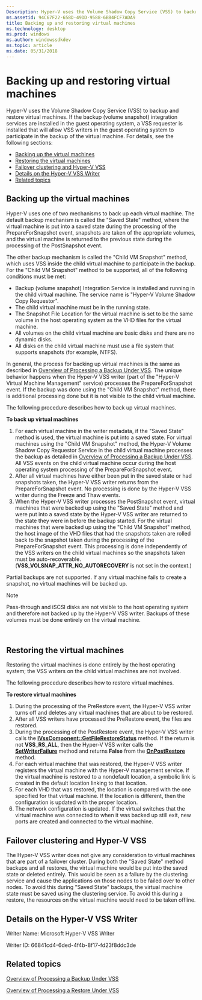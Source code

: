 ```yaml
---
Description: Hyper-V uses the Volume Shadow Copy Service (VSS) to backup and restore virtual machines.
ms.assetid: 94C67F22-658D-49DD-9588-6BB4FCF7ADA9
title: Backing up and restoring virtual machines
ms.technology: desktop
ms.prod: windows
ms.author: windowssdkdev
ms.topic: article
ms.date: 05/31/2018
---
```


# Backing up and restoring virtual machines

Hyper-V uses the Volume Shadow Copy Service (VSS) to backup and restore virtual machines. If the backup (volume snapshot) integration services are installed in the guest operating system, a VSS requester is installed that will allow VSS writers in the guest operating system to participate in the backup of the virtual machine. For details, see the following sections:

-   [Backing up the virtual machines](#backing-up-the-virtual-machines)
-   [Restoring the virtual machines](#restoring-the-virtual-machines)
-   [Failover clustering and Hyper-V VSS](#failover-clustering-and-hyper-v-vss)
-   [Details on the Hyper-V VSS Writer](#details-on-the-hyper-v-vss-writer)
-   [Related topics](#related-topics)

## Backing up the virtual machines

Hyper-V uses one of two mechanisms to back up each virtual machine. The default backup mechanism is called the "Saved State" method, where the virtual machine is put into a saved state during the processing of the PrepareForSnapshot event, snapshots are taken of the appropriate volumes, and the virtual machine is returned to the previous state during the processing of the PostSnapshot event.

The other backup mechanism is called the "Child VM Snapshot" method, which uses VSS inside the child virtual machine to participate in the backup. For the "Child VM Snapshot" method to be supported, all of the following conditions must be met:

-   Backup (volume snapshot) Integration Service is installed and running in the child virtual machine. The service name is "Hyper-V Volume Shadow Copy Requestor".
-   The child virtual machine must be in the running state.
-   The Snapshot File Location for the virtual machine is set to be the same volume in the host operating system as the VHD files for the virtual machine.
-   All volumes on the child virtual machine are basic disks and there are no dynamic disks.
-   All disks on the child virtual machine must use a file system that supports snapshots (for example, NTFS).

In general, the process for backing up virtual machines is the same as described in [Overview of Processing a Backup Under VSS](https://msdn.microsoft.com/library/windows/desktop/aa384589). The unique behavior happens when the Hyper-V VSS writer (part of the "Hyper-V Virtual Machine Management" service) processes the PrepareForSnapshot event. If the backup was done using the "Child VM Snapshot" method, there is additional processing done but it is not visible to the child virtual machine.

The following procedure describes how to back up virtual machines.

**To back up virtual machines**

1.  For each virtual machine in the writer metadata, if the "Saved State" method is used, the virtual machine is put into a saved state. For virtual machines using the "Child VM Snapshot" method, the Hyper-V Volume Shadow Copy Requestor Service in the child virtual machine processes the backup as detailed in [Overview of Processing a Backup Under VSS](https://msdn.microsoft.com/library/windows/desktop/aa384589). All VSS events on the child virtual machine occur during the host operating system processing of the PrepareForSnapshot event.
2.  After all virtual machines have either been put in the saved state or had snapshots taken, the Hyper-V VSS writer returns from the PrepareForSnapshot event. No processing is done by the Hyper-V VSS writer during the Freeze and Thaw events.
3.  When the Hyper-V VSS writer processes the PostSnapshot event, virtual machines that were backed up using the "Saved State" method and were put into a saved state by the Hyper-V VSS writer are returned to the state they were in before the backup started. For the virtual machines that were backed up using the "Child VM Snapshot" method, the host image of the VHD files that had the snapshots taken are rolled back to the snapshot taken during the processing of the PrepareForSnapshot event. This processing is done independently of the VSS writers on the child virtual machines so the snapshots taken must be auto-recoverable. (**VSS\_VOLSNAP\_ATTR\_NO\_AUTORECOVERY** is not set in the context.)

Partial backups are not supported. If any virtual machine fails to create a snapshot, no virtual machines will be backed up.

> [!Note]  
> Pass-through and iSCSI disks are not visible to the host operating system and therefore not backed up by the Hyper-V VSS writer. Backups of these volumes must be done entirely on the virtual machine.

 

## Restoring the virtual machines

Restoring the virtual machines is done entirely by the host operating system; the VSS writers on the child virtual machines are not involved.

The following procedure describes how to restore virtual machines.

**To restore virtual machines**

1.  During the processing of the PreRestore event, the Hyper-V VSS writer turns off and deletes any virtual machines that are about to be restored.
2.  After all VSS writers have processed the PreRestore event, the files are restored.
3.  During the processing of the PostRestore event, the Hyper-V VSS writer calls the [**IVssComponent::GetFileRestoreStatus**](https://msdn.microsoft.com/library/windows/desktop/aa383517) method. If the return is not **VSS\_RS\_ALL**, then the Hyper-V VSS writer calls the [**SetWriterFailure**](https://msdn.microsoft.com/library/windows/desktop/aa381586) method and returns **False** from the [**OnPostRestore**](https://msdn.microsoft.com/library/windows/desktop/aa381566) method.
4.  For each virtual machine that was restored, the Hyper-V VSS writer registers the virtual machine with the Hyper-V management service. If the virtual machine is restored to a nondefault location, a symbolic link is created in the default location linking to that location.
5.  For each VHD that was restored, the location is compared with the one specified for that virtual machine. If the location is different, then the configuration is updated with the proper location.
6.  The network configuration is updated. If the virtual switches that the virtual machine was connected to when it was backed up still exit, new ports are created and connected to the virtual machine.

## Failover clustering and Hyper-V VSS

The Hyper-V VSS writer does not give any consideration to virtual machines that are part of a failover cluster. During both the "Saved State" method backups and all restores, the virtual machine would be put into the saved state or deleted entirely. This would be seen as a failure by the clustering service and cause the applications on those nodes to be failed over to other nodes. To avoid this during "Saved State" backups, the virtual machine state must be saved using the clustering service. To avoid this during a restore, the resources on the virtual machine would need to be taken offline.

## Details on the Hyper-V VSS Writer

Writer Name: Microsoft Hyper-V VSS Writer

Writer ID: 66841cd4-6ded-4f4b-8f17-fd23f8ddc3de

## Related topics

<dl> <dt>

[Overview of Processing a Backup Under VSS](https://msdn.microsoft.com/library/windows/desktop/aa384589)
</dt> <dt>

[Overview of Processing a Restore Under VSS](https://msdn.microsoft.com/library/windows/desktop/aa384590)
</dt> </dl>

 

 



